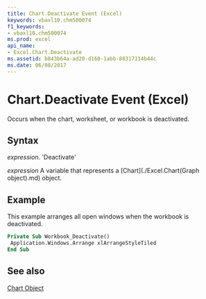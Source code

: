 ```yaml
---
title: Chart.Deactivate Event (Excel)
keywords: vbaxl10.chm500074
f1_keywords:
- vbaxl10.chm500074
ms.prod: excel
api_name:
- Excel.Chart.Deactivate
ms.assetid: b843b64a-ad20-d160-1abb-88317114b44c
ms.date: 06/08/2017
---
```



# Chart.Deactivate Event (Excel)

Occurs when the chart, worksheet, or workbook is deactivated.


## Syntax

 _expression_. 'Deactivate'

 _expression_ A variable that represents a [Chart](./Excel.Chart(Graph object).md) object.


## Example

This example arranges all open windows when the workbook is deactivated.


```vb
Private Sub Workbook_Deactivate() 
 Application.Windows.Arrange xlArrangeStyleTiled 
End Sub
```


## See also


[Chart Object](Excel.Chart(object).md)

